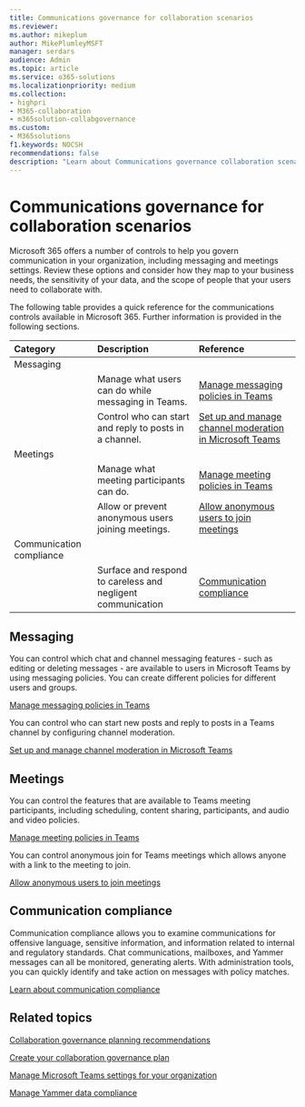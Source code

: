 ```yaml
---
title: Communications governance for collaboration scenarios
ms.reviewer: 
ms.author: mikeplum
author: MikePlumleyMSFT
manager: serdars
audience: Admin
ms.topic: article
ms.service: o365-solutions
ms.localizationpriority: medium
ms.collection: 
- highpri
- M365-collaboration
- m365solution-collabgovernance
ms.custom: 
- M365solutions
f1.keywords: NOCSH
recommendations: false
description: "Learn about Communications governance collaboration scenarios."
---
```


# Communications governance for collaboration scenarios

Microsoft 365 offers a number of controls to help you govern communication in your organization, including messaging and meetings settings. Review these options and consider how they map to your business needs, the sensitivity of your data, and the scope of people that your users need to collaborate with.

The following table provides a quick reference for the communications controls available in Microsoft 365. Further information is provided in the following sections.

|Category|Description|Reference|
|:-------|:----------|:--------|
|Messaging|||
||Manage what users can do while messaging in Teams.|[Manage messaging policies in Teams](/microsoftteams/messaging-policies-in-teams)|
||Control who can start and reply to posts in a channel.|[Set up and manage channel moderation in Microsoft Teams](/microsoftteams/manage-channel-moderation-in-teams)|
|Meetings|||
||Manage what meeting participants can do.|[Manage meeting policies in Teams](/microsoftteams/meeting-policies-in-teams)|
||Allow or prevent anonymous users joining meetings.|[Allow anonymous users to join meetings](/microsoftteams/meeting-settings-in-teams#allow-anonymous-users-to-join-meetings)|
|Communication compliance|||
||Surface and respond to careless and negligent communication|[Communication compliance](../compliance/communication-compliance.md)|

## Messaging

You can control which chat and channel messaging features - such as editing or deleting messages - are available to users in Microsoft Teams by using messaging policies. You can create different policies for different users and groups.

[Manage messaging policies in Teams](/microsoftteams/messaging-policies-in-teams)

You can control who can start new posts and reply to posts in a Teams channel by configuring channel moderation.

[Set up and manage channel moderation in Microsoft Teams](/microsoftteams/manage-channel-moderation-in-teams)

## Meetings

You can control the features that are available to Teams meeting participants, including scheduling, content sharing, participants, and audio and video policies.

[Manage meeting policies in Teams](/microsoftteams/meeting-policies-in-teams)

You can control anonymous join for Teams meetings which allows anyone with a link to the meeting to join.

[Allow anonymous users to join meetings](/microsoftteams/meeting-settings-in-teams#allow-anonymous-users-to-join-meetings)


## Communication compliance

Communication compliance allows you to examine communications for offensive language, sensitive information, and information related to internal and regulatory standards. Chat communications, mailboxes, and Yammer messages can all be monitored, generating alerts. With administration tools, you can quickly identify and take action on messages with policy matches.

[Learn about communication compliance](../compliance/communication-compliance.md)

## Related topics

[Collaboration governance planning recommendations](collaboration-governance-overview.md#collaboration-governance-planning-recommendations)

[Create your collaboration governance plan](collaboration-governance-first.md)

[Manage Microsoft Teams settings for your organization](/microsoftteams/enable-features-office-365)

[Manage Yammer data compliance](/yammer/manage-security-and-compliance/manage-data-compliance)